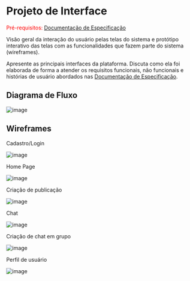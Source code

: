 
# Projeto de Interface

<span style="color:red">Pré-requisitos: <a href="2-Especificação do Projeto.md"> Documentação de Especificação</a></span>

Visão geral da interação do usuário pelas telas do sistema e protótipo interativo das telas com as funcionalidades que fazem parte do sistema (wireframes).

 Apresente as principais interfaces da plataforma. Discuta como ela foi elaborada de forma a atender os requisitos funcionais, não funcionais e histórias de usuário abordados nas <a href="2-Especificação do Projeto.md"> Documentação de Especificação</a>.

## Diagrama de Fluxo

![image](https://github.com/ICEI-PUC-Minas-PMV-ADS/pmv-ads-2023-2-e3-proj-mov-t5-time5-projApp/assets/114623537/c8aa2cbe-8aca-4137-99a7-30fa9fa7a54d)


## Wireframes

Cadastro/Login

![image](https://github.com/ICEI-PUC-Minas-PMV-ADS/pmv-ads-2023-2-e3-proj-mov-t5-time5-projApp/assets/114623537/2740a617-99ef-4410-a6c4-1663f913728e)

 
Home Page

![image](https://github.com/ICEI-PUC-Minas-PMV-ADS/pmv-ads-2023-2-e3-proj-mov-t5-time5-projApp/assets/114623537/8720da86-36db-4eb7-a84c-88146771686c)

Criação de publicação

![image](https://github.com/ICEI-PUC-Minas-PMV-ADS/pmv-ads-2023-2-e3-proj-mov-t5-time5-projApp/assets/114623537/bf5cb3df-4b3b-4f3d-bfca-b8ebf0f1e6b9)

Chat

![image](https://github.com/ICEI-PUC-Minas-PMV-ADS/pmv-ads-2023-2-e3-proj-mov-t5-time5-projApp/assets/114623537/96fd1e06-e61e-4e6c-a721-e5e0e04ff956)

Criação de chat em grupo

![image](https://github.com/ICEI-PUC-Minas-PMV-ADS/pmv-ads-2023-2-e3-proj-mov-t5-time5-projApp/assets/114623537/051dd542-9693-49a4-912f-8f6ae8929b41)


Perfil de usuário

![image](https://github.com/ICEI-PUC-Minas-PMV-ADS/pmv-ads-2023-2-e3-proj-mov-t5-time5-projApp/assets/114623537/a889211f-1075-47e5-b54a-337b6dd56c73)

